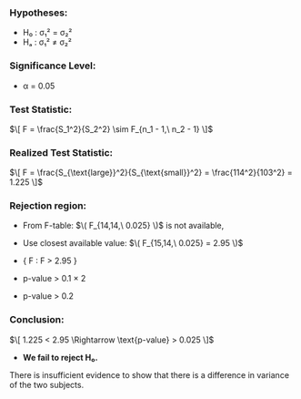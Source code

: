 

### Hypotheses:
- H₀ : σ₁² = σ₂²  
- Hₐ : σ₁² ≠ σ₂²  

### Significance Level:
- α = 0.05

### Test Statistic:
$\[
F = \frac{S_1^2}{S_2^2} \sim F_{n_1 - 1,\ n_2 - 1}
\]$

### Realized Test Statistic:
$\[
F = \frac{S_{\text{large}}^2}{S_{\text{small}}^2} = \frac{114^2}{103^2} = 1.225
\]$

### Rejection region:
- From F-table: $\( F_{14,14,\ 0.025} \)$ is not available,
- Use closest available value: $\( F_{15,14,\ 0.025} = 2.95 \)$
- { F : F > 2.95 }

- p-value > 0.1 × 2  
- p-value > 0.2

### Conclusion:
$\[
1.225 < 2.95 \Rightarrow \text{p-value} > 0.025
\]$
- **We fail to reject H₀.**

There is insufficient evidence to show that there is a difference in variance of the two subjects.
